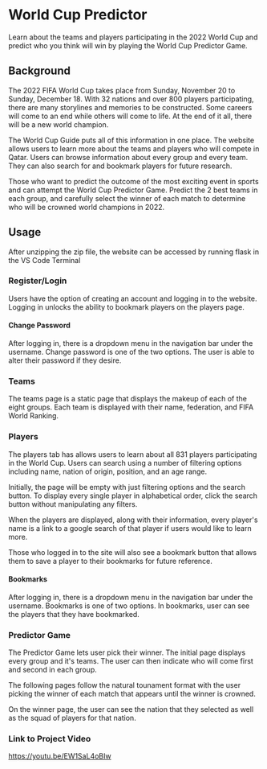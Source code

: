 # World Cup Predictor

Learn about the teams and players participating in the 2022 World Cup and predict who you think will win by playing the World Cup Predictor Game.

## Background

The 2022 FIFA World Cup takes place from Sunday, November 20 to Sunday, December 18. With 32 nations and over 800 players participating, there are many storylines and memories to be constructed. Some careers will come to an end while others will come to life. At the end of it all, there will be a new world champion.

The World Cup Guide puts all of this information in one place. The website allows users to learn more about the teams and players who will compete in Qatar. Users can browse information about every group and every team. They can also search for and bookmark players for future research.

Those who want to predict the outcome of the most exciting event in sports and can attempt the World Cup Predictor Game. Predict the 2 best teams in each group, and carefully select the winner of each match to determine who will be crowned world champions in 2022.

## Usage

After unzipping the zip file, the website can be accessed by running flask in the VS Code Terminal

### Register/Login

Users have the option of creating an account and logging in to the website. Logging in unlocks the ability to bookmark players on the players page.

#### Change Password

After logging in, there is a dropdown menu in the navigation bar under the username. Change password is one of the two options. The user is able to alter their password if they desire.

### Teams

The teams page is a static page that displays the makeup of each of the eight groups. Each team is displayed with their name, federation, and FIFA World Ranking.

### Players

The players tab has allows users to learn about all 831 players participating in the World Cup. Users can search using a number of filtering options including name, nation of origin, position, and an age range.

Initially, the page will be empty with just filtering options and the search button. To display every single player in alphabetical order, click the search button without manipulating any filters.

When the players are displayed, along with their information, every player's name is a link to a google search of that player if users would like to learn more.

Those who logged in to the site will also see a bookmark button that allows them to save a player to their bookmarks for future reference.

#### Bookmarks

After logging in, there is a dropdown menu in the navigation bar under the username. Bookmarks is one of two options. In bookmarks, user can see the players that they have bookmarked.

### Predictor Game

The Predictor Game lets user pick their winner. The initial page displays every group and it's teams. The user can then indicate who will come first and second in each group.

The following pages follow the natural tounament format with the user picking the winner of each match that appears until the winner is crowned.

On the winner page, the user can see the nation that they selected as well as the squad of players for that nation.

### Link to Project Video

https://youtu.be/EW1SaL4oBIw